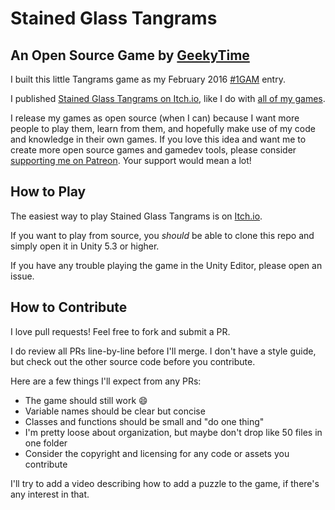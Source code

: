 # Stained Glass Tangrams

## An Open Source Game by [GeekyTime](https://www.patreon.com/geekytime)

I built this little Tangrams game as my February 2016 [#1GAM](http://www.onegameamonth.com/) entry.

I published [Stained Glass Tangrams on Itch.io](https://geekytime.itch.io/stained-glass-tangrams), like I do with [all of my games](https://geekytime.itch.io/).

I release my games as open source (when I can) because I want more people to play them, learn from them, and hopefully make use of my code and knowledge in their own games. If you love this idea and want me to create more open source games and gamedev tools, please consider [supporting me on Patreon](https://www.patreon.com/geekytime). Your support would mean a lot!

## How to Play

The easiest way to play Stained Glass Tangrams is on [Itch.io](https://geekytime.itch.io/stained-glass-tangrams).

If you want to play from source, you _should_ be able to clone this repo and simply open it in Unity 5.3 or higher.

If you have any trouble playing the game in the Unity Editor, please open an issue.

## How to Contribute

I love pull requests! Feel free to fork and submit a PR.

I do review all PRs line-by-line before I'll merge. I don't have a style guide, but check out the other source code before you contribute.

Here are a few things I'll expect from any PRs:

- The game should still work :smile:
- Variable names should be clear but concise
- Classes and functions should be small and "do one thing"
- I'm pretty loose about organization, but maybe don't drop like 50 files in one folder
- Consider the copyright and licensing for any code or assets you contribute

I'll try to add a video describing how to add a puzzle to the game, if there's any interest in that.

